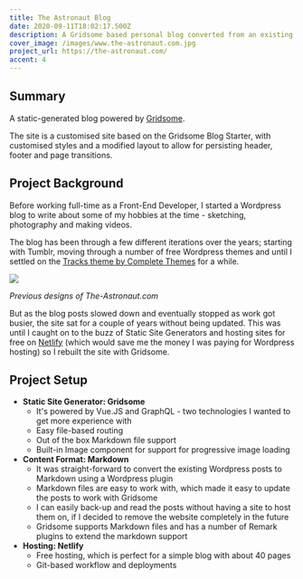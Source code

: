 ```yaml
---
title: The Astronaut Blog
date: 2020-09-11T18:02:17.500Z
description: A Gridsome based personal blog converted from an existing Wordpress site to the JAMstack.
cover_image: /images/www.the-astronaut.com.jpg
project_url: https://the-astronaut.com/
accent: 4
---
```


## Summary

A static-generated blog powered by [Gridsome](https://gridsome.org).

The site is a customised site based on the Gridsome Blog Starter, with customised styles and a modified layout to allow for persisting header, footer and page transitions.

## Project Background

Before working full-time as a Front-End Developer, I started a Wordpress blog to write about some of my hobbies at the time - sketching, photography and making videos.

The blog has been through a few different iterations over the years; starting with Tumblr, moving through a number of free Wordpress themes and until I settled on the [Tracks theme by Complete Themes](https://www.competethemes.com/tracks/) for a while.

<drop-card>
  <img src="/images/the-astronaut-previous.jpg">
</drop-card>

_Previous designs of The-Astronaut.com_

But as the blog posts slowed down and eventually stopped as work got busier, the site sat for a couple of years without being updated. This was until I caught on to the buzz of Static Site Generators and hosting sites for free on [Netlify](https://netlify.com) (which would save me the money I was paying for Wordpress hosting) so I rebuilt the site with Gridsome.

## Project Setup

- **Static Site Generator: Gridsome**
  - It's powered by Vue.JS and GraphQL - two technologies I wanted to get more experience with
  - Easy file-based routing
  - Out of the box Markdown file support
  - Built-in Image component for support for progressive image loading
- **Content Format: Markdown**
  - It was straight-forward to convert the existing Wordpress posts to Markdown using a Wordpress plugin
  - Markdown files are easy to work with, which made it easy to update the posts to work with Gridsome
  - I can easily back-up and read the posts without having a site to host them on, if I decided to remove the website completely in the future
  - Gridsome supports Markdown files and has a number of Remark plugins to extend the markdown support
- **Hosting: Netlify**
  - Free hosting, which is perfect for a simple blog with about 40 pages
  - Git-based workflow and deployments
